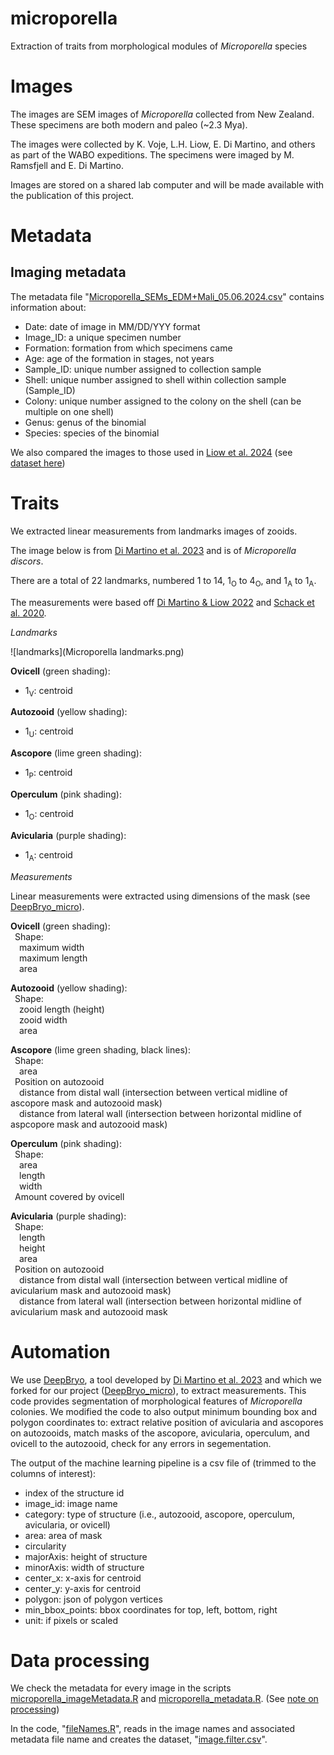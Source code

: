 # microporella
Extraction of traits from morphological modules of _Microporella_ species

# Images

The images are SEM images of _Microporella_ collected from New Zealand. These specimens are both modern and paleo (~2.3 Mya).

The images were collected by K. Voje, L.H. Liow, E. Di Martino, and others as part of the WABO expeditions. The specimens were imaged by M. Ramsfjell and E. Di Martino.

Images are stored on a shared lab computer and will be made available with the publication of this project.

# Metadata

## Imaging metadata

The metadata file "[Microporella_SEMs_EDM+Mali_05.06.2024.csv](https://github.com/megbalk/microporella/blob/main/Data/Microporella_SEMs_EDM%2BMali_05.06.2024.csv)" contains information about:
- Date: date of image in MM/DD/YYY format
- Image_ID: a unique specimen number
- Formation: formation from which specimens came
- Age: age of the formation in stages, not years
- Sample_ID: unique number assigned to collection sample
- Shell: unique number assigned to shell within collection sample (Sample_ID)
- Colony: unique number assigned to the colony on the shell (can be multiple on one shell)
- Genus: genus of the binomial
- Species: species of the binomial

We also compared the images to those used in [Liow et al. 2024](https://doi.org/10.1086/731332) (see [dataset here](https://github.com/meghalithic/bryo_metadata/blob/main/metadata/Microporella_SELECT_final_datasets_26.01.2023.xlsx))

# Traits

We extracted linear measurements from landmarks images of zooids.

The image below is from [Di Martino et al. 2023](https://doi.org/10.1002/lom3.10563) and is of _Microporella discors_.

There are a total of 22 landmarks, numbered 1 to 14, 1<sub>O</sub> to 4<sub>O</sub>, and 1<sub>A</sub> to 1<sub>A</sub>.

The measurements were based off [Di Martino & Liow 2022](https://doi.org/10.1111/evo.14598) and [Schack et al. 2020](https://www.jstor.org/stable/26937017).

*Landmarks*

![landmarks](Microporella landmarks.png)

**Ovicell** (green shading):  
- 1<sub>V</sub>: centroid

**Autozooid** (yellow shading):  
- 1<sub>U</sub>: centroid
  
**Ascopore** (lime green shading):  
- 1<sub>P</sub>: centroid

**Operculum** (pink shading):  
- 1<sub>O</sub>: centroid

**Avicularia** (purple shading):  
- 1<sub>A</sub>: centroid

*Measurements*

Linear measurements were extracted using dimensions of the mask (see [DeepBryo_micro](https://github.com/meghalithic/DeepBryo_micro)).

**Ovicell** (green shading):  
&ensp;Shape:  
&ensp;&ensp;maximum width  
&ensp;&ensp;maximum length  
&ensp;&ensp;area

**Autozooid** (yellow shading):  
&ensp;Shape:  
&ensp;&ensp;zooid length (height)  
&ensp;&ensp;zooid width  
&ensp;&ensp;area

**Ascopore** (lime green shading, black lines):  
&ensp;Shape:  
&ensp;&ensp;area  
&ensp;Position on autozooid  
&ensp;&ensp;distance from distal wall (intersection between vertical midline of ascopore mask and autozooid mask)  
&ensp;&ensp;distance from lateral wall (intersection between horizontal midline of aspcopore mask and autozooid mask)

**Operculum** (pink shading):  
&ensp;Shape:  
&ensp;&ensp;area  
&ensp;&ensp;length  
&ensp;&ensp;width  
&ensp;Amount covered by ovicell

**Avicularia** (purple shading):  
&ensp;Shape:  
&ensp;&ensp;length  
&ensp;&ensp;height  
&ensp;&ensp;area  
&ensp;Position on autozooid  
&ensp;&ensp;distance from distal wall (intersection between vertical midline of avicularium mask and autozooid mask)  
&ensp;&ensp;distance from lateral wall (intersection between horizontal midline of avicularium mask and autozooid mask

# Automation

We use [DeepBryo](https://github.com/agporto/DeepBryo/), a tool developed by [Di Martino et al. 2023](https://doi.org/10.1002/lom3.10563) and which we forked for our project ([DeepBryo_micro](https://github.com/megbalk/DeepBryo_micro)), to extract measurements. This code provides segmentation of morphological features of _Microporella_ colonies. We modified the code to also output minimum bounding box and polygon coordinates to: extract relative position of avicularia and ascopores on autozooids, match masks of the ascopore, avicularia, operculum, and ovicell to the autozooid, check for any errors in segementation.

The output of the machine learning pipeline is a csv file of (trimmed to the columns of interest):
- index of the structure id
- image_id: image name
- category: type of structure (i.e., autozooid, ascopore, operculum, avicularia, or ovicell)
- area: area of mask
- circularity
- majorAxis: height of structure
- minorAxis: width of structure
- center_x: x-axis for centroid
- center_y: y-axis for centroid
- polygon: json of polygon vertices
- min_bbox_points: bbox coordinates for top, left, bottom, right
- unit: if pixels or scaled

# Data processing

We check the metadata for every image in the scripts [microporella_imageMetadata.R](https://github.com/megbalk/microporella/blob/main/Scripts/microporella_imageMetadata.R) and [microporella_metadata.R](https://github.com/megbalk/microporella/blob/main/Scripts/microporella_metadata.R). (See [note on processing](https://github.com/meghalithic/microporella/issues/5))

In the code, "[fileNames.R](https://github.com/megbalk/microporella/blob/main/Scripts/filterImages.R)", reads in the image names and associated metadata file name and creates the dataset, "[image.filter.csv](https://github.com/megbalk/microporella/blob/main/Data/image.filter.csv)".
